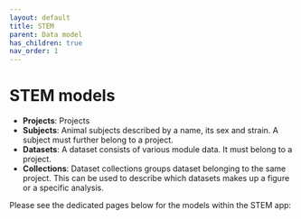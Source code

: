 ```yaml
---
layout: default
title: STEM
parent: Data model
has_children: true
nav_order: 1
---
```


# STEM models

- __Projects__: Projects 
- __Subjects__: Animal subjects described by a name, its sex and strain. A subject must further belong to a project. 
- __Datasets__: A dataset consists of various module data. It must belong to a project. 
- __Collections__: Dataset collections groups dataset belonging to the same project. This can be used to describe which datasets makes up a figure or a specific analysis. 

Please see the dedicated pages below for the models within the STEM app:

